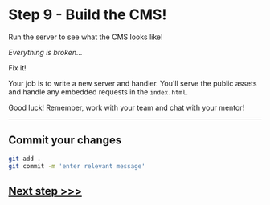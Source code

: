 # Step 9 - Build the CMS!

Run the server to see what the CMS looks like!


*Everything is broken...*

Fix it!

Your job is to write a new server and handler. You'll serve the public assets and handle any embedded requests in the `index.html`.


Good luck! Remember, work with your team and chat with your mentor!

---
## Commit your changes

```bash
git add .
git commit -m 'enter relevant message'
```

## [**Next step >>>**](step10.md)